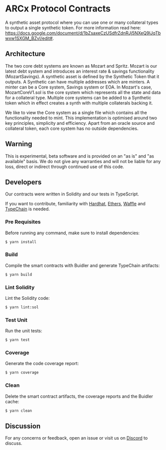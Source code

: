 # ARCx Protocol Contracts

A synthetic asset protocol where you can use one or many collateral types to output a single synthetic token. For more information read here: https://docs.google.com/document/d/1bZsaxeCzUSdfrZdnRJj5NXeQ9lJqTbwxw1SXGM_BZvI/edit#.


## Architecture

The two core debt systems are known as Mozart and Spritz. Mozart is our latest debt system and introduces an interest rate & savings functionality (MozartSavings). A synthetic asset is defined by the Synthetic Token that it outputs. A Synthetic can have multiple addresses which are minters. A minter can be a Core system, Savings system or EOA. In Mozart's case, MozartCoreV1.sol is the core system which represents all the state and data for a collateral type. Multiple core systems can be added to a Synthetic token which in effect creates a synth with multiple collaterals backing it.

We like to view the Core system as a single file which contains all the functionality needed to mint. This implementation is optimised around two key principles, simplicity and efficiency. Apart from an oracle source and collateral token, each core system has no outside dependencies.

## Warning

This is experimental, beta software and is provided on an "as is" and "as available" basis. We do not give any
warranties and will not be liable for any loss, direct or indirect through continued use of this code.

## Developers

Our contracts were written in Solidity and our tests in TypeScript.

If you want to contribute, familiarity with [Hardhat](https://github.com/nomiclabs/hardhat), [Ethers](https://github.com/ethers-io/ethers.js),
[Waffle](https://github.com/EthWorks/Waffle) and [TypeChain](https://github.com/ethereum-ts/TypeChain) is needed.

### Pre Requisites

Before running any command, make sure to install dependencies:

```sh
$ yarn install
```

### Build

Compile the smart contracts with Buidler and generate TypeChain artifacts:

```sh
$ yarn build
```

### Lint Solidity

Lint the Solidity code:

```sh
$ yarn lint:sol
```

### Test Unit

Run the unit tests:

```sh
$ yarn test
```

### Coverage

Generate the code coverage report:

```sh
$ yarn coverage
```

### Clean

Delete the smart contract artifacts, the coverage reports and the Buidler cache:

```sh
$ yarn clean
```

## Discussion

For any concerns or feedback, open an issue or visit us on [Discord](https://discord.gg/skwz6je) to discuss.

